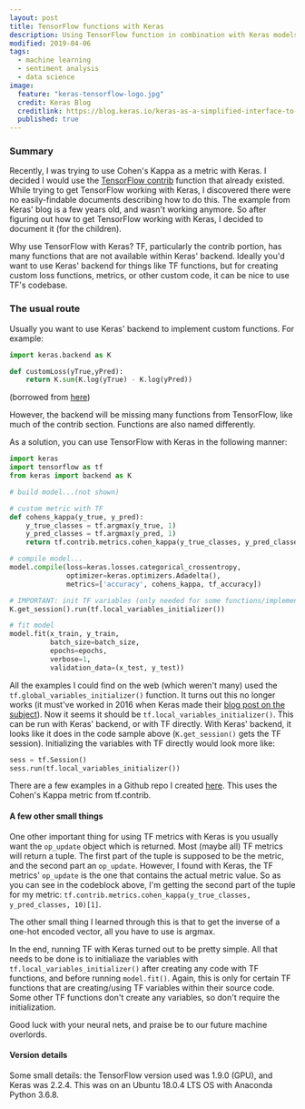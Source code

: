 ```yaml
---
layout: post
title: TensorFlow functions with Keras
description: Using TensorFlow function in combination with Keras models
modified: 2019-04-06
tags:
  - machine learning
  - sentiment analysis
  - data science
image:
  feature: "keras-tensorflow-logo.jpg"
  credit: Keras Blog
  creditlink: https://blog.keras.io/keras-as-a-simplified-interface-to-tensorflow-tutorial.html#using-keras-models-with-tensorflow
  published: true
---
```


### Summary
Recently, I was trying to use Cohen's Kappa as a metric with Keras.  I decided I would use the [TensorFlow contrib](https://www.tensorflow.org/api_docs/python/tf/contrib/metrics/cohen_kappa) function that already existed.  While trying to get TensorFlow working with Keras, I discovered there were no easily-findable documents describing how to do this.  The example from Keras' blog is a few years old, and wasn't working anymore.  So after figuring out how to get TensorFlow working with Keras, I decided to document it (for the children).

Why use TensorFlow with Keras?  TF, particularly the contrib portion, has many functions that are not available within Keras' backend.  Ideally you'd want to use Keras' backend for things like TF functions, but for creating custom loss functions, metrics, or other custom code, it can be nice to use TF's codebase.
<!--more-->

### The usual route
Usually you want to use Keras' backend to implement custom functions.  For example:

```python
import keras.backend as K

def customLoss(yTrue,yPred):
    return K.sum(K.log(yTrue) - K.log(yPred))
```
(borrowed from [here](https://stackoverflow.com/a/43821374/4549682))

However, the backend will be missing many functions from TensorFlow, like much of the contrib section.  Functions are also named differently.

As a solution, you can use TensorFlow with Keras in the following manner:

```python
import keras
import tensorflow as tf
from keras import backend as K

# build model...(not shown)

# custom metric with TF
def cohens_kappa(y_true, y_pred):
    y_true_classes = tf.argmax(y_true, 1)
    y_pred_classes = tf.argmax(y_pred, 1)
    return tf.contrib.metrics.cohen_kappa(y_true_classes, y_pred_classes, 10)[1]

# compile model...
model.compile(loss=keras.losses.categorical_crossentropy,
              optimizer=keras.optimizers.Adadelta(),
              metrics=['accuracy', cohens_kappa, tf_accuracy])

# IMPORTANT: init TF variables (only needed for some functions/implementations)
K.get_session().run(tf.local_variables_initializer())

# fit model
model.fit(x_train, y_train,
          batch_size=batch_size,
          epochs=epochs,
          verbose=1,
          validation_data=(x_test, y_test))
```

All the examples I could find on the web (which weren't many) used the `tf.global_variables_initializer()` function.  It turns out this no longer works (it must've worked in 2016 when Keras made their [blog post on the subject](https://blog.keras.io/keras-as-a-simplified-interface-to-tensorflow-tutorial.html#using-keras-models-with-tensorflow)).  Now it seems it should be `tf.local_variables_initializer()`.  This can be run with Keras' backend, or with TF directly.  With Keras' backend, it looks like it does in the code sample above (`K.get_session()` gets the TF session).  Initializing the variables with TF directly would look more like:

```python
sess = tf.Session()
sess.run(tf.local_variables_initializer())
```

There are a few examples in a Github repo I created [here](https://github.com/nateGeorge/tensorflow_with_keras).  This uses the Cohen's Kappa metric from tf.contrib.

#### A  few other small things
One other important thing for using TF metrics with Keras is you usually want the `op_update` object which is returned.  Most (maybe all) TF metrics will return a tuple.  The first part of the tuple is supposed to be the metric, and the second part an `op_update`.  However, I found with Keras, the TF metrics' `op_update` is the one that contains the actual metric value.  So as you can see in the codeblock above, I'm getting the second part of the tuple for my metric: `tf.contrib.metrics.cohen_kappa(y_true_classes, y_pred_classes, 10)[1]`.


The other small thing I learned through this is that to get the inverse of a one-hot encoded vector, all you have to use is argmax.

In the end, running TF with Keras turned out to be pretty simple.  All that needs to be done is to initialiaze the variables with `tf.local_variables_initializer()` after creating any code with TF functions, and before running `model.fit()`.  Again, this is only for certain TF functions that are creating/using TF variables within their source code.  Some other TF functions don't create any variables, so don't require the initialization.

Good luck with your neural nets, and praise be to our future machine overlords.

#### Version details
Some small details: the TensorFlow version used was 1.9.0 (GPU), and Keras was 2.2.4.  This was on an Ubuntu 18.0.4 LTS OS with Anaconda Python 3.6.8.
